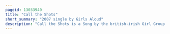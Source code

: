 ```yaml
---
pageid: 13033940
title: "Call the Shots"
short_summary: "2007 single by Girls Aloud"
description: "Call the Shots is a Song by the british-irish Girl Group Girls aloud from their fourth Studio Album tangled up. The Song was written by Miranda Cooper, with Inspiration from an Article about the Advance of Women in Business, and Brian Higgins, Tim Powell, Lisa Cowling, and Giselle Somerville also received songwriting Credits. Polydor Records originally intended to release it the lead single for the Sound of Girls Aloud: the Greatest Hits ; however, 'something Kinda Ooooh' was selected instead. Call the Shots leaked Online in September 2007 and was released as the second single from tangled up via Fascination Records a Week after the Album's Release on november 26 2007."
---
```

